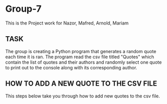 # Group-7
This is the Project work for Nazor, Mafred, Arnold, Mariam

## TASK
The group is creating a Python program that generates a random quote each time it is ran. The program read the csv file titled "Quotes" which contain the list of quotes and their authors and randomly select one quote to print out to the console along with its corresponding author.


## HOW TO ADD A NEW QUOTE TO THE CSV FILE
This steps below take you through how to add new quotes to the csv file.
